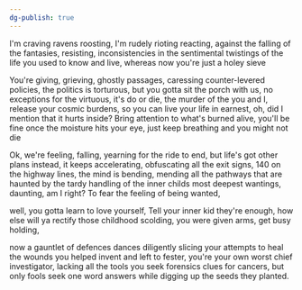 ```yaml
---
dg-publish: true
---
```

I'm craving ravens roosting, I'm rudely rioting reacting, against the falling of the fantasies, resisting, inconsistencies in the sentimental twistings of the life you used to know and live, whereas now you're just a holey sieve

You're giving, grieving, ghostly passages, caressing counter-levered policies, the politics is torturous, but you gotta sit the porch with us, no exceptions for the virtuous, it's do or die, the murder of the you and I, release your cosmic burdens, so you can live your life in earnest, oh, did I mention that it hurts inside? Bring attention to what's burned alive, you'll be fine once the moisture hits your eye, just keep breathing and you might not die

Ok, we're feeling, falling, yearning for the ride to end, but life's got other plans instead, it keeps accelerating, obfuscating all the exit signs, 140 on the highway lines, the mind is bending, mending all the pathways that are haunted by the tardy handling of the inner childs most deepest wantings, daunting, am I right? To fear the feeling of being wanted,
  
well, you gotta learn to love yourself,
Tell your inner kid they're enough, how else will ya
rectify those childhood scolding,
you were given arms, get busy holding,

now a gauntlet of defences dances diligently slicing your attempts to heal the wounds you helped invent and left to fester, you're your own worst chief investigator, lacking all the tools you seek forensics clues for cancers, but only fools seek one word answers while digging up the seeds they planted. 

  


